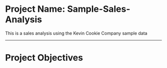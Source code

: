 # Project Name: Sample-Sales-Analysis
This is a sales analysis using the Kevin Cookie Company sample data

-----
# Project Objectives 

